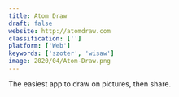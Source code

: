 ```yaml
---
title: Atom Draw
draft: false 
website: http://atomdraw.com
classification: ['']
platform: ['Web']
keywords: ['szoter', 'wisaw']
image: 2020/04/Atom-Draw.png
---
```

The easiest app to draw on pictures, then share.